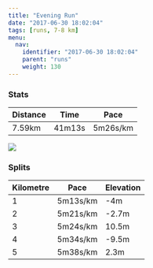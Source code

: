 ```yaml
---
title: "Evening Run"
date: "2017-06-30 18:02:04"
tags: [runs, 7-8 km]
menu:
  nav:
    identifier: "2017-06-30 18:02:04"
    parent: "runs"
    weight: 130
---
```


### Stats

| Distance | Time | Pace |
|----------|------|------|
|7.59km|41m13s|5m26s/km|

<img src='https://maps.googleapis.com/maps/api/staticmap?maptype=roadmap&path=enc:ewjeIbcvLyJlASlMsAtCI|LuApFJjF`ChAwAt@?~BxI|`@rFfG`AbKzClJzJvFhQha@rI|q@w@~x@z@mYaAwg@t@hBwGcd@cHeXeKqPmDUuEoFoC}IiAoMgG_FoG{Y_@oGpA{AyA{@r@yBSgLTwIlBgGCyI&key=AIzaSyAfqMeaZ1CCJFGP5cWud__oZnT_Pybg-1M&size=800x800&markers=color:yellow|label:S|53.47203,-2.24834&markers=color:green|label:F|53.474019999999996,-2.24895'>

### Splits

| Kilometre | Pace | Elevation |
|------|------|-----------|
|1|5m13s/km|-4m|
|2|5m21s/km|-2.7m|
|3|5m24s/km|10.5m|
|4|5m34s/km|-9.5m|
|5|5m38s/km|2.3m|
